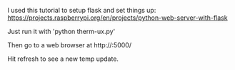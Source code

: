 I used this tutorial to setup flask and set things up:
https://projects.raspberrypi.org/en/projects/python-web-server-with-flask

Just run it with 'python therm-ux.py'

Then go to a web browser at http://<IP>:5000/

Hit refresh to see a new temp update.

